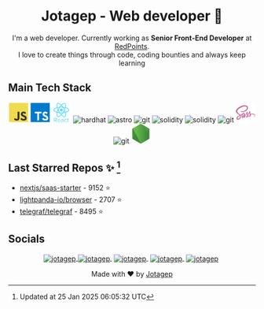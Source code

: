 <div>
<h1 align="center">Jotagep - Web developer 🧢</h1>

<p align="center">I'm a web developer. Currently working as <b>Senior Front-End Developer</b> at <a href="https://www.redpoints.com/">RedPoints</a>.<br />I love to create things through code, coding bounties and always keep learning</p>

## Main Tech Stack

<p align="center">
  <img src="https://raw.githubusercontent.com/devicons/devicon/master/icons/javascript/javascript-original.svg" alt="javascript" width="40" height="40"/>
  <img src="https://raw.githubusercontent.com/devicons/devicon/master/icons/typescript/typescript-original.svg" alt="typescript" width="40" height="40"/>
  <img src="https://raw.githubusercontent.com/devicons/devicon/master/icons/react/react-original-wordmark.svg" alt="react" width="40" height="40"/>
  <img src="https://www.vectorlogo.zone/logos/graphql/graphql-icon.svg" alt="hardhat" width="40" height="40"/>
  <img src="https://astro.build/assets/press/logomark-light.svg" alt="astro" width="40" height="40"/>
  <img src="https://upload.vectorlogo.zone/logos/nextjs/images/2d3864ef-00e0-4026-ab1d-30e4a98e2899.svg" alt="git" width="60" height="40"/>
  <img src="https://upload.wikimedia.org/wikipedia/commons/9/98/Solidity_logo.svg" alt="solidity" width="40" height="40"/>
  <img src="https://hardhat.org/_next/static/media/hardhat-logo.5c5f687b.svg" alt="solidity" width="auto" height="40"/>
  <img src="https://www.vectorlogo.zone/logos/tailwindcss/tailwindcss-icon.svg" alt="git" width="40" height="40"/>
  <img src="https://raw.githubusercontent.com/devicons/devicon/master/icons/sass/sass-original.svg" alt="sass" width="40" height="40"/>
  <img src="https://www.vectorlogo.zone/logos/git-scm/git-scm-icon.svg" alt="git" width="40" height="40"/>
  <img src="https://raw.githubusercontent.com/devicons/devicon/master/icons/nodejs/nodejs-original.svg" alt="nodejs" width="40" height="40"/>
</p>

## Last Starred Repos ✨ [^1]

- [nextjs/saas-starter](https://github.com/nextjs/saas-starter) - 9152 ⭐️
- [lightpanda-io/browser](https://github.com/lightpanda-io/browser) - 2707 ⭐️
- [telegraf/telegraf](https://github.com/telegraf/telegraf) - 8495 ⭐️

## Socials

<p align="center">
   <a href="https://www.youtube.com/channel/UCfEnVdbamDIjezK-22kXC9Q" target="blank" style="margin-right: 4px, text-decoration: none">
    <img align="center" src="https://cdn.jsdelivr.net/npm/simple-icons@3.0.1/icons/youtube.svg" alt="jotagep" height="24px" width="24px" />
  </a>
  <a href="https://twitter.com/jotagep_dev" target="blank" style="margin-right: 4px">
    <img align="center" src="https://cdn.jsdelivr.net/npm/simple-icons@3.0.1/icons/twitter.svg" alt="jotagep" height="24px" width="24px" />
  </a>
  <a href="https://jotagep.com" target="blank" style="margin-right: 4px">
    <img align="center" src="https://cdn.icon-icons.com/icons2/1678/PNG/512/wondicon-ui-free-website_111210.png" alt="jotagep" height="24px" width="24px" />
  </a>
  <a href="https://instagram.com/jotagep" target="blank" style="margin-right: 4px">
    <img align="center" src="https://cdn.jsdelivr.net/npm/simple-icons@3.0.1/icons/instagram.svg" alt="jotagep" height="24px" width="24px" />
  </a>
  <a href="https://linkedin.com/in/jotagep" target="blank" style="margin-right: 4px">
    <img align="center" src="https://cdn.jsdelivr.net/npm/simple-icons@3.0.1/icons/linkedin.svg" alt="jotagep" height="24px" width="24px" />
  </a>
</p>

<div align="center" class="mt-4">
<p style="margin-bottom: 2px">Made with ❤️ by <a href="https://jotagep.com" style="text-decoration: none, font-weight: bold" target="blank">Jotagep</a></p>
</div>

[^1]: Updated at 25 Jan 2025 06:05:32 UTC